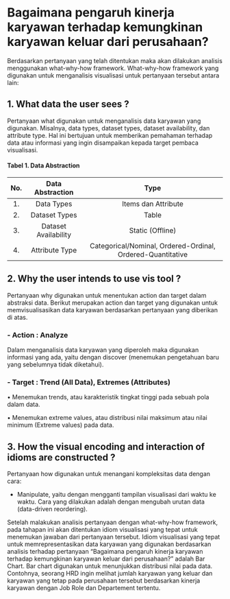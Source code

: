 # Bagaimana pengaruh kinerja karyawan terhadap kemungkinan karyawan keluar dari perusahaan?

Berdasarkan pertanyaan yang telah ditentukan maka akan dilakukan analisis menggunakan what-why-how framework. What-why-how framework yang digunakan untuk menganalisis visualisasi untuk pertanyaan tersebut antara lain:
## 1.	What data the user sees ?
Pertanyaan what digunakan untuk menganalisis data karyawan yang digunakan. Misalnya, data types, dataset types, dataset availability, dan attribute type. Hal ini bertujuan untuk memberikan pemahaman terhadap data atau informasi yang ingin disampaikan kepada target pembaca visualisasi.

#### Tabel 1. Data Abstraction 

**No.**|**Data Abstraction**|**Type**
:-----:|:-----:|:-----:
1.|Data Types|Items dan Attribute
2.|Dataset Types|Table
3.|Dataset Availability|Static (Offline)
4.|Attribute Type|Categorical/Nominal, Ordered-Ordinal, Ordered-Quantitative


## 2.	Why the user intends to use vis tool ?
Pertanyaan why digunakan untuk menentukan action dan target dalam abstraksi data. Berikut merupakan action dan target yang digunakan untuk memvisualisasikan data karyawan berdasarkan pertanyaan yang diberikan di atas.
### -	Action : Analyze
Dalam menganalisis data karyawan yang diperoleh maka digunakan informasi yang ada, yaitu dengan discover (menemukan pengetahuan baru yang sebelumnya tidak diketahui).
### -	Target : Trend (All Data), Extremes (Attributes)

•	Menemukan trends, atau karakteristik tingkat tinggi pada sebuah pola dalam data.

•	Menemukan extreme values, atau distribusi nilai maksimum atau nilai minimum (Extreme values) pada data.

## 3.	How the visual encoding and interaction of idioms are constructed ?
Pertanyaan how digunakan untuk menangani kompleksitas data dengan cara:
-	Manipulate, yaitu dengan mengganti tampilan visualisasi dari waktu ke waktu.
Cara yang dilakukan adalah dengan mengubah urutan data (data-driven reordering).

Setelah malakukan analisis pertanyaan dengan what-why-how framework, pada tahapan ini akan ditentukan idiom visualisasi yang tepat untuk menemukan jawaban dari pertanyaan tersebut. Idiom visualisasi yang tepat untuk memrepresentasikan data karyawan yang digunakan berdasarkan analisis terhadap pertanyaan “Bagaimana pengaruh kinerja karyawan terhadap kemungkinan karyawan keluar dari perusahaan?” adalah Bar Chart. Bar chart digunakan untuk menunjukkan distribusi nilai pada data. Contohnya, seorang HRD ingin melihat jumlah karyawan yang keluar dan karyawan yang tetap pada perusahaan tersebut berdasarkan kinerja karyawan dengan Job Role dan Departement tertentu.
